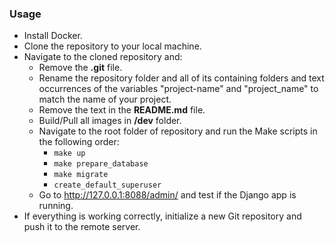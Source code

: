 ### Usage
- Install Docker.
- Clone the repository to your local machine.
- Navigate to the cloned repository and:
  - Remove the **.git** file.
  - Rename the repository folder and all of its containing folders and text occurrences of the variables "project-name" and "project_name" to match the name of your project.
  - Remove the text in the **README.md** file.
  - Build/Pull all images in **/dev** folder.
  - Navigate to the root folder of repository and run the Make scripts in the following order:
    - `make up`
    - `make prepare_database`
    - `make migrate`
    - `create_default_superuser`
  - Go to http://127.0.0.1:8088/admin/ and test if the Django app is running.
- If everything is working correctly, initialize a new Git repository and push it to the remote server.